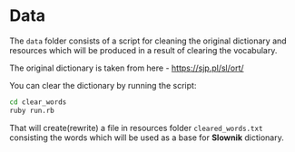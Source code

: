 # Data

The `data` folder consists of a script for cleaning the original dictionary and resources which will be produced in a result of clearing the vocabulary.

The original dictionary is taken from here - https://sjp.pl/sl/ort/

You can clear the dictionary by running the script:

```sh
cd clear_words
ruby run.rb
```

That will create(rewrite) a file in resources folder `cleared_words.txt` consisting the words which will be used as a base for **Slownik** dictionary.
